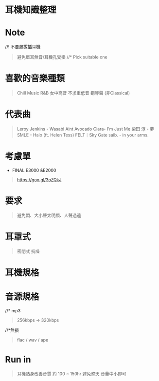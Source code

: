 # 耳機知識整理

# Note
//! 不要熱拔插耳機
> 避免單耳無音/耳機孔受損
//* Pick suitable one

# 喜歡的音樂種類
> Chill Music
> R&B
> 女中高音
> 不求重低音
> 鋼琴聲 (非Classical)

# 代表曲
> Leroy Jenkins - Wasabi Aint Avocado
> Ciara- I'm Just Me
> 柴田 淳 - 夢
> SMLE - Halo (ft. Helen Tess)
> FELT｜Sky Gate
> saib. - in your arms.

# 考慮單
- FINAL E3000 &E2000
> https://goo.gl/3oZQkJ

# 要求
> 避免悶、大小聲太明顯、人聲過遠

# 耳罩式
> 密閉式
> 抗噪

# 耳機規格


# 音源規格
//* mp3
> 256kbps -> 320kbps

//*無損
> flac / wav / ape

# Run in 
> 耳機熱身改善音質
> 約 100 ~ 150hr
> 避免整天
> 音量中小即可